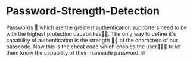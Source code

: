 # Password-Strength-Detection
Passwords 🔑 which are the greatest authentication supporters need to be with the highest protection capabilities👍🏻. The only way to define it's capability of authentication is the strength 💪🏻 of the characters of our passcode. Now this is the cheat code which enables the user🙋🏻‍♂ to let them know the capability of their manmade password. 🌐

